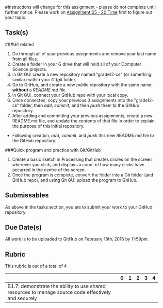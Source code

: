 #Instructions will change for this assignment - please do not complete until further notice.
Please work on [Assignment 05 - 20 Time](https://github.com/mrseidel-classes/ICS4U/tree/master/Assignments/05%20-%2020%20Time%20Project) first to figure out your topic.



Task(s)
-------
###Git related
1. Go through all of your previous assignments and remove your last name from all files.
2. Create a folder in your G drive that will hold all of your Computer Science projects.
3. In Git GUI create a new repository named "grade12-cs" (or something similar) within your _G:\\git_ folder.
4. Go to GitHub, and create a new public repository with the same name, **without** a _README.md_ file.
5. In Git GUI, connect your GitHub repo with your local copy.
6. Once connected, copy your previous 3 assignments into the "grade12-cs" folder, then _add_, _commit_, and then _push_ them to the GitHub repository.
7. After adding and committing your previous assignments, create a new README.md file, and update the contents of that file in order to explain the purpose of this initial repository.
  * Following creation, _add_, _commit_, and _push_ this new README.md file to the GitHub repository.

###Quick program and practice with Git/GitHub
1. Create a basic sketch in Processing that creates circles on the screen wherever you click, and displays a count of how many clicks have occurred in the centre of the screen.
2. Once the program is complete, convert the folder into a Git folder (and GitHub repo), and using Git GUI upload the program to GitHub.

Submissables
-------------
As above in the tasks section, you are to submit your work to your GitHub repository.

Due Date(s)
-----------
All work is to be uploaded to GitHub on February 18th, 2016 by 11:59pm.

Rubric
------
This rubric is out of a total of 4

| | 0 | 1 | 2 | 3 | 4 |
|---| --- | --- | --- | --- | --- |
|B1.7: demonstrate the ability to use shared resources to manage source code effectively and securely  | | | | | |
